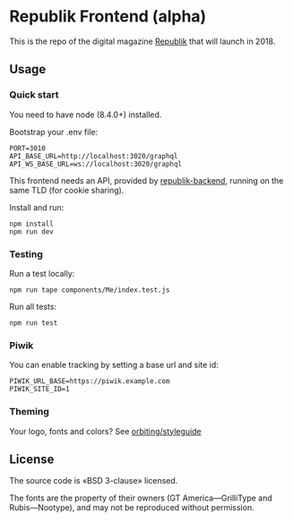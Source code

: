 # Republik Frontend (alpha)

This is the repo of the digital magazine [Republik](https://www.republik.ch/en) that will launch in 2018.

## Usage

### Quick start

You need to have node (8.4.0+) installed.

Bootstrap your .env file:
```
PORT=3010
API_BASE_URL=http://localhost:3020/graphql
API_WS_BASE_URL=ws://localhost:3020/graphql
```

This frontend needs an API, provided by [republik-backend](https://github.com/orbiting/republik-backend), running on the same TLD (for cookie sharing).

Install and run:
```
npm install
npm run dev
```

### Testing

Run a test locally:
```
npm run tape components/Me/index.test.js
```

Run all tests:
```
npm run test
```

### Piwik

You can enable tracking by setting a base url and site id:
```
PIWIK_URL_BASE=https://piwik.example.com
PIWIK_SITE_ID=1
```

### Theming

Your logo, fonts and colors? See [orbiting/styleguide](https://github.com/orbiting/styleguide#theming)

## License

The source code is «BSD 3-clause» licensed.

The fonts are the property of their owners (GT America—GrilliType and Rubis—Nootype), and may not be reproduced without permission.
